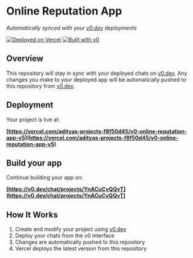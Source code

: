 # Online Reputation App

*Automatically synced with your [v0.dev](https://v0.dev) deployments*

[![Deployed on Vercel](https://img.shields.io/badge/Deployed%20on-Vercel-black?style=for-the-badge&logo=vercel)](https://vercel.com/adityas-projects-f8f50d45/v0-online-reputation-app-v5)
[![Built with v0](https://img.shields.io/badge/Built%20with-v0.dev-black?style=for-the-badge)](https://v0.dev/chat/projects/YnACuCvQQvT)

## Overview

This repository will stay in sync with your deployed chats on [v0.dev](https://v0.dev).
Any changes you make to your deployed app will be automatically pushed to this repository from [v0.dev](https://v0.dev).

## Deployment

Your project is live at:

**[https://vercel.com/adityas-projects-f8f50d45/v0-online-reputation-app-v5](https://vercel.com/adityas-projects-f8f50d45/v0-online-reputation-app-v5)**

## Build your app

Continue building your app on:

**[https://v0.dev/chat/projects/YnACuCvQQvT](https://v0.dev/chat/projects/YnACuCvQQvT)**

## How It Works

1. Create and modify your project using [v0.dev](https://v0.dev)
2. Deploy your chats from the v0 interface
3. Changes are automatically pushed to this repository
4. Vercel deploys the latest version from this repository